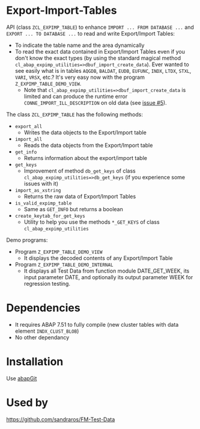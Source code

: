 # Export-Import-Tables
API (class `ZCL_EXPIMP_TABLE`) to enhance `IMPORT ... FROM DATABASE ...` and `EXPORT ... TO DATABASE ...` to read and write Export/Import Tables:
- To indicate the table name and the area dynamically
- To read the exact data contained in Export/Import Tables even if you don't know the exact types (by using the standard magical method `cl_abap_expimp_utilities=>dbuf_import_create_data`). Ever wanted to see easily what is in tables `AQGDB`, `BALDAT`, `EUDB`, `EUFUNC`, `INDX`, `LTDX`, `STXL`, `VARI`, `VRSX`, etc.? It's very easy now with the program `Z_EXPIMP_TABLE_DEMO_VIEW`.
  - Note that `cl_abap_expimp_utilities=>dbuf_import_create_data` is limited and can produce the runtime error `CONNE_IMPORT_ILL_DESCRIPTION` on old data (see [issue #5](https://github.com/sandraros/Export-Import-Tables/issues/5)).

The class `ZCL_EXPIMP_TABLE` has the following methods:
- `export_all`
  - Writes the data objects to the Export/Import table
- `import_all`
  - Reads the data objects from the Export/Import table
- `get_info`
  - Returns information about the export/import table
- `get_keys`
  - Improvement of method `db_get_keys` of class `cl_abap_expimp_utilities=>db_get_keys` (if you experience some issues with it)
- `import_as_xstring`
  - Returns the raw data of Export/Import Tables
- `is_valid_expimp_table`
  - Same as `GET_INFO` but returns a boolean
- `create_keytab_for_get_keys`
  - Utility to help you use the methods `*_GET_KEYS` of class `cl_abap_expimp_utilities`

Demo programs:
- Program `Z_EXPIMP_TABLE_DEMO_VIEW`
  - It displays the decoded contents of any Export/Import Table
- Program `Z_EXPIMP_TABLE_DEMO_INTERNAL`
  - It displays all Test Data from function module DATE_GET_WEEK, its input parameter DATE, and optionally its output parameter WEEK for regression testing.

# Dependencies
- It requires ABAP 7.51 to fully compile (new cluster tables with data element `INDX_CLUST_BLOB`)
- No other dependancy

# Installation
Use [abapGit](https://github.com/abapGit/abapGit)

# Used by
https://github.com/sandraros/FM-Test-Data
